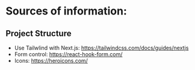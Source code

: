 # Sources of information:

## Project Structure
- Use Tailwlind with Next.js: https://tailwindcss.com/docs/guides/nextjs
- Form control: https://react-hook-form.com/
- Icons: https://heroicons.com/